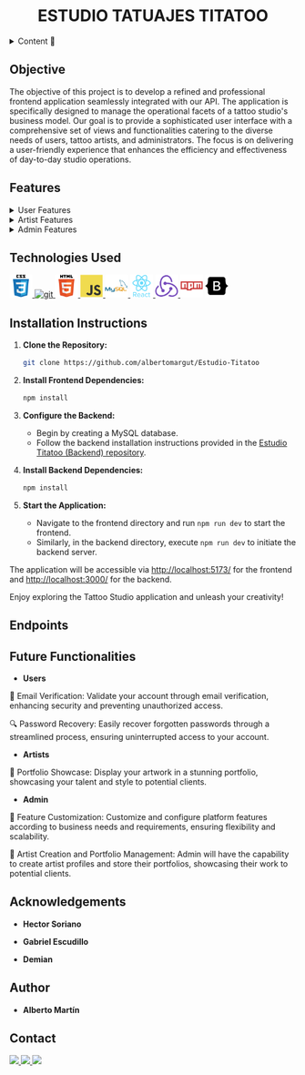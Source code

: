 <h1 align="center">ESTUDIO TATUAJES TITATOO</h1>

<details>
  <summary>Content 📝</summary>
<ol>
  <li><a href="#objective">Objective</a></li>
  <li><a href="#features">Features</a></li> 
  <li><a href="#technologies-used">Technologies Used</a></li>
  <li><a href="#installation-instructions">Installation Instructions</a></li>
  <li><a href="#endpoints">Endpoints</a></li>
  <li><a href="#future-functionalities">Future Functionalities</a></li>
  <li><a href="#acknowledgements">Acknowledgements</a></li>
  <li><a href="#contact">Contact</a></li>
</ol>
</details>

## Objective

The objective of this project is to develop a refined and professional frontend application seamlessly integrated with our API. 
The application is specifically designed to manage the operational facets of a tattoo studio's business model. Our goal is to provide a sophisticated user interface with a comprehensive set of views and functionalities catering to the diverse needs of users, tattoo artists, and administrators. The focus is on delivering a user-friendly experience that enhances the efficiency and effectiveness of day-to-day studio operations.

## Features

<details>
<summary>User Features</summary>
🔐 Effortless Registration: Users can easily sign up and input their information to create an account.

🔑 Login: Access your account seamlessly with a user-friendly login process, ensuring quick and convenient access to all features.

📝 User Profile modification: made a mistake while signing up? there's nothing to worry about, users can modify their information by themselves.

🗓️ Appointment Management: Manage your schedule efficiently with an intuitive appointment system, allowing seamless booking and rescheduling.

🎨 Discover Talented Artists: Dive into our handpicked collection of skilled tattoo artists.
</details>
<details>
<summary>Artist Features</summary>

📅 Appointment Management: Artists can effortlessly view their scheduled appointments along with detailed information about the users they are scheduled with.

</details>
<details>
<summary>Admin Features</summary>

📊 Data Management: Oversee and manage all data within the platform, including user information and appointments

🚀 Feature Customization: Customize and configure platform features according to business needs and requirements, ensuring flexibility and scalability.

🔧 System Maintenance: Perform system updates, maintenance tasks, and troubleshooting to keep the platform running smoothly and efficiently.

</details>

## Technologies Used

<p align="left"> <a href="https://www.w3schools.com/css/" target="_blank" rel="noreferrer"> <img src="https://raw.githubusercontent.com/devicons/devicon/master/icons/css3/css3-original-wordmark.svg" alt="css3" width="40" height="40"/> </a> <a href="https://git-scm.com/" target="_blank" rel="noreferrer"> <img src="https://www.vectorlogo.zone/logos/git-scm/git-scm-icon.svg" alt="git" width="40" height="40"/> </a> <a href="https://www.w3.org/html/" target="_blank" rel="noreferrer"> <img src="https://raw.githubusercontent.com/devicons/devicon/master/icons/html5/html5-original-wordmark.svg" alt="html5" width="40" height="40"/> </a> <a href="https://developer.mozilla.org/en-US/docs/Web/JavaScript" target="_blank" rel="noreferrer"> <img src="https://raw.githubusercontent.com/devicons/devicon/master/icons/javascript/javascript-original.svg" alt="javascript" width="40" height="40"/> </a> <a href="https://www.mysql.com/" target="_blank" rel="noreferrer"> <img src="https://raw.githubusercontent.com/devicons/devicon/master/icons/mysql/mysql-original-wordmark.svg" alt="mysql" width="40" height="40"/> </a>  <a href="https://reactjs.org/" target="_blank" rel="noreferrer"> <img src="https://raw.githubusercontent.com/devicons/devicon/master/icons/react/react-original-wordmark.svg" alt="react" width="40" height="40"/> </a> <a href="https://redux.js.org" target="_blank" rel="noreferrer"> <img src="https://raw.githubusercontent.com/devicons/devicon/master/icons/redux/redux-original.svg" alt="redux" width="40" height="40"/> </a>  <a target="_blank" rel="noopener noreferrer" href="https://github.com/devicons/devicon/blob/master/icons/git/git-original.svg"><img src="https://raw.githubusercontent.com/devicons/devicon/55609aa5bd817ff167afce0d965585c92040787a/icons/npm/npm-original-wordmark.svg" title="Git" alt="Git" width="40" height="40"></a>
<a target="_blank" rel="noopener noreferrer" href="https://github.com/devicons/devicon/blob/master/icons/bootstrap/bootstrap-plain.svg"><img src="https://github.com/devicons/devicon/raw/master/icons/bootstrap/bootstrap-plain.svg" title="Bootstrap" alt="Bootstrap" width="40" height="40"></a 
</p>

## Installation Instructions

1. **Clone the Repository:**
    ```bash
    git clone https://github.com/albertomargut/Estudio-Titatoo
    ```

2. **Install Frontend Dependencies:**
    ```bash
    npm install
    ```

3. **Configure the Backend:**

    - Begin by creating a MySQL database.
    - Follow the backend installation instructions provided in the [Estudio Titatoo (Backend) repository](https://github.com/albertomargut/Estudio-Titatoo).

4. **Install Backend Dependencies:**
    ```bash
    npm install
    ```

5. **Start the Application:**
    - Navigate to the frontend directory and run `npm run dev` to start the frontend.
    - Similarly, in the backend directory, execute `npm run dev` to initiate the backend server.

The application will be accessible via [http://localhost:5173/](http://localhost:5173/) for the frontend and [http://localhost:3000/](http://localhost:3000/) for the backend.

Enjoy exploring the Tattoo Studio application and unleash your creativity!


## Endpoints

## Future Functionalities

- **Users**

📧 Email Verification: Validate your account through email verification, enhancing security and preventing unauthorized access.

🔍 Password Recovery: Easily recover forgotten passwords through a streamlined process, ensuring uninterrupted access to your account.

- **Artists**

🎨 Portfolio Showcase: Display your artwork in a stunning portfolio, showcasing your talent and style to potential clients.

- **Admin**

🚀 Feature Customization: Customize and configure platform features according to business needs and requirements, ensuring flexibility and scalability.

🎨 Artist Creation and Portfolio Management: Admin will have the capability to create artist profiles and store their portfolios, showcasing their work to potential clients.


## Acknowledgements

- **Hector Soriano**

- **Gabriel Escudillo**

- **Demian**

## Author

- **Alberto Martín**

## Contact

<a href = "alberto.martinguti@gmail.com"  target="_blank">
<img src="https://img.shields.io/badge/Gmail-C6362C?style=for-the-badge&logo=gmail&logoColor=white" target="_blank">
</a>
<a href="https://github.com/albertomargut"  target="_blank">
    <img src= "https://img.shields.io/badge/GitHub-100000?style=for-the-badge&logo=github&logoColor=white"  target="_blank"/>
</a>  
<a href="www.linkedin.com/in/albertomartingut/" target="_blank">
<img src="https://img.shields.io/badge/-LinkedIn-%230077B5?style=for-the-badge&logo=linkedin&logoColor=white" target="_blank" >
</a>
